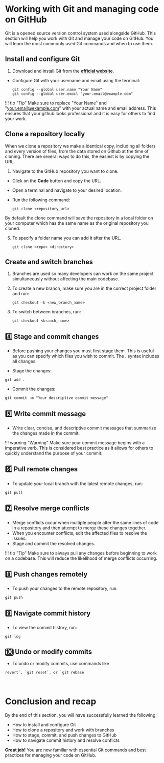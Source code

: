 # Working with Git and managing code on GitHub

Git is a opened source version control system used alongside GitHub. This section will help you work with Git and manage your code on GitHub. You will learn the most commonly used Git commands and when to use them.

## Install and configure Git

1. Download and install Git from the [**official website**](https://git-scm.com/downloads).
- Configure Git with your username and email using the terminal:

    ```git
    git config --global user.name "Your Name"
    git config --global user.email "your.email@example.com"
    ```

!!! tip "Tip"
Make sure to replace "Your Name" and "your.email@example.com" with your actual name and email address. This ensures that your github looks professional and it is easy for others to find your work.

## Clone a repository locally

When we clone a repository we make a identical copy, including all folders and every version of files, from the data stored on Github at the time of cloning. There are several ways to do this, the easiest is by copying the URL. 

1. Navigate to the GitHub repository you want to clone.
- Click on the **Code** button and copy the URL.
- Open a terminal and navigate to your desired location.
- Run the following command:

    ```git
    git clone <repository_url>
    ```

By default the clone command will save the repository in a local folder on your computer which has the same name as the original repository you cloned. 

5. To specify a folder name you can add it after the URL.

    ```git
    git clone <repo> <directory>
    ```

##  Create and switch branches

1. Branches are used so many developers can work on the same project simultaneously without affecting the main codebase.

2. To create a new branch, make sure you are in the correct project folder and run:

    ```git
    git checkout -b <new_branch_name>
    ```

3. To switch between branches, run:

    ```git
    git checkout <branch_name>
    ```

## 4️⃣ Stage and commit changes

- Before pushing your changes you must first stage them. This is useful as you can specify which files you wish to commit. The . syntax includes all changes.

- Stage the changes:

```git
git add .
```

- Commit the changes:

```git
git commit -m "Your descriptive commit message"
```

## 5️⃣ Write commit message

- Write clear, concise, and descriptive commit messages that summarize the changes made in the commit.

!!! warning "Warning"
Make sure your commit message begins with a imperative verb. This is considered best practice as it allows for others to quickly understand the purpose of your commit.

## 6️⃣ Pull remote changes

- To update your local branch with the latest remote changes, run:

```git
git pull
```

## 7️⃣ Resolve merge conflicts

- Merge conflicts occur when multiple people alter the same lines of code in a repository and then attempt to merge these changes together.
- When you encounter conflicts, edit the affected files to resolve the issues.
- Stage and commit the resolved changes.

!!! tip "Tip"
Make sure to always pull any changes before beginning to work on a codebase. This will reduce the likelihood of merge conflicts occurring.

## 8️⃣ Push changes remotely

- To push your changes to the remote repository, run:

```git
git push
```

## 9️⃣ Navigate commit history

- To view the commit history, run:

```git
git log
```

## 🔟 Undo or modify commits

- To undo or modify commits, use commands like

```git
revert`, `git reset`, or `git rebase
```

&nbsp;

# Conclusion and recap

By the end of this section, you will have successfully learned the following:

- How to install and configure Git
- How to clone a repository and work with branches
- How to stage, commit, and push changes to GitHub
- How to navigate commit history and resolve conflicts

**Great job!** You are now familiar with essential Git commands and best practices for managing your code on GitHub.
